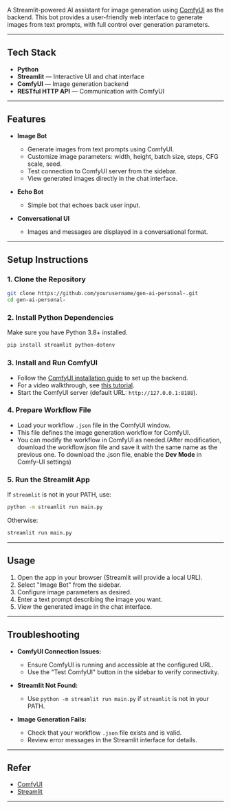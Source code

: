 A Streamlit-powered AI assistant for image generation using [ComfyUI](https://github.com/comfyanonymous/ComfyUI) as the backend. This bot provides a user-friendly web interface to generate images from text prompts, with full control over generation parameters.

---

## Tech Stack

- **Python**  
- **Streamlit** — Interactive UI and chat interface  
- **ComfyUI** — Image generation backend  
- **RESTful HTTP API** — Communication with ComfyUI  

---

## Features

- **Image Bot**
  - Generate images from text prompts using ComfyUI.
  - Customize image parameters: width, height, batch size, steps, CFG scale, seed.
  - Test connection to ComfyUI server from the sidebar.
  - View generated images directly in the chat interface.

- **Echo Bot**
  - Simple bot that echoes back user input.

- **Conversational UI**
  - Images and messages are displayed in a conversational format.

---

## Setup Instructions

### 1. Clone the Repository

```sh
git clone https://github.com/yourusername/gen-ai-personal-.git
cd gen-ai-personal-
```

### 2. Install Python Dependencies

Make sure you have Python 3.8+ installed.

```sh
pip install streamlit python-dotenv
```

### 3. Install and Run ComfyUI

- Follow the [ComfyUI installation guide](https://github.com/comfyanonymous/ComfyUI#installation) to set up the backend.
- For a video walkthrough, see [this tutorial](https://youtu.be/g74Cq9Ip2ik?si=BaPukdseq7u2UCra).
- Start the ComfyUI server (default URL: `http://127.0.0.1:8188`).

### 4. Prepare Workflow File

- Load your workflow `.json` file in the ComfyUI window.
- This file defines the image generation workflow for ComfyUI.
- You can modify the workflow in ComfyUI as needed.(After modification, download the workflow.json file and save it with the same name as the previous one. To download the .json file, enable the **Dev Mode** in Comfy-UI settings) 

### 5. Run the Streamlit App

If `streamlit` is not in your PATH, use:

```sh
python -m streamlit run main.py
```

Otherwise:

```sh
streamlit run main.py
```

---

## Usage

1. Open the app in your browser (Streamlit will provide a local URL).
2. Select "Image Bot" from the sidebar.
3. Configure image parameters as desired.
4. Enter a text prompt describing the image you want.
5. View the generated image in the chat interface.

---

## Troubleshooting

- **ComfyUI Connection Issues:**  
  - Ensure ComfyUI is running and accessible at the configured URL.
  - Use the "Test ComfyUI" button in the sidebar to verify connectivity.

- **Streamlit Not Found:**  
  - Use `python -m streamlit run main.py` if `streamlit` is not in your PATH.

- **Image Generation Fails:**  
  - Check that your workflow `.json` file exists and is valid.
  - Review error messages in the Streamlit interface for details.

---

## Refer

- [ComfyUI](https://github.com/comfyanonymous/ComfyUI)
- [Streamlit](https://streamlit.io/)

---



